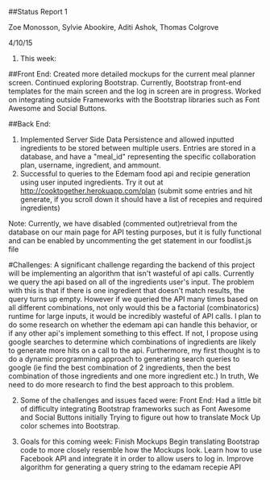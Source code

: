 ##Status Report 1

Zoe Monosson, Sylvie Abookire, Aditi Ashok, Thomas Colgrove

4/10/15

1) This week:

##Front End:
Created more detailed mockups for the current meal planner screen.
Continued exploring Bootstrap.
	Currently, Bootstrap front-end templates for the main screen and the log in screen are in progress.
Worked on integrating outside Frameworks with the Bootstrap libraries such as Font Awesome and Social Buttons.

##Back End:
1. Implemented Server Side Data Persistence and allowed inputted ingredients to be stored between multiple users. Entries are stored in a database, and have a "meal_id" representing the specific collaboration plan, username, ingredient, and ammount. 
2. Successful to queries to the Edemam food api and recipie generation using user inputed ingredients. Try it out at http://cooktogether.herokuapp.com/plan (submit some entries and hit generate, if you scroll down it should have a list of recepies and required ingredients)

Note: Currently, we have disabled (commented out)retrieval from the database on our main page for API testing purposes, but it is fully functional and can be enabled by uncommenting the get statement in our foodlist.js file

#Challenges:
A significant challenge regarding the backend of this project will be implementing an algorithm that isn't wasteful of api calls. Currently we query the api based on all of the ingredients user's input. The problem with this is that if there is one ingredient that doesn't match results, the query turns up empty. However if we queried the API many times based on all different combinations, not only would this be a factorial (combinatorics) runtime for large inputs, it would be incredibly wasteful of API calls. I plan to do some research on whether the edemam api can handle this behavior, or if any other api's implement something to this effect. 
If not, I propose using google searches to determine which combinations of ingredients are likely to generate more hits on a call to the api. Furthermore, my first thought is to do a dynamic programming approach to generating search queries to google (ie find the best combination of 2 ingredients, then the best combination of those ingredients and one more ingredient etc.) In truth, We need to do more research to find the best approach to this problem.


2) Some of the challenges and issues faced were:
Front End:
Had a little bit of difficulty integrating Bootstrap frameworks such as Font Awesome and Social Buttons initially
Trying to figure out how to translate Mock Up color schemes into Bootstrap.


3) Goals for this coming week:
Finish Mockups
Begin translating Bootstrap code to more closely resemble how the Mockups look.
Learn how to use Facebook API and integrate it in order to allow users to log in.
Improve algorithm for generating a query string to the edamam recepie API




